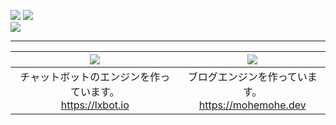 ![](https://github-readme-stats.mohemohe.vercel.app/api?username=mohemohe&show_icons=true&count_private=true)
![](https://github-readme-stats.mohemohe.vercel.app/api/wakatime?username=mohemohe&layout=compact)  
![](https://github-profile-trophy.vercel.app/?username=mohemohe&column=7)

----

| [![](https://github-readme-stats.mohemohe.vercel.app/api/pin/?username=lxbot&repo=lxbot)](https://github.com/lxbot) | [![](https://github-readme-stats.mohemohe.vercel.app/api/pin/?username=mohemohe&repo=parakeet)](https://github.com/mohemohe/parakeet) |
| :----: | :----: |
| チャットボットのエンジンを作っています。<br>https://lxbot.io | ブログエンジンを作っています。<br>https://mohemohe.dev |
